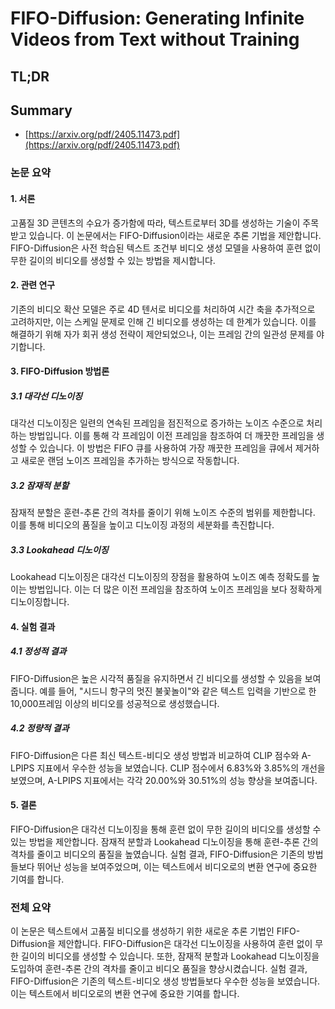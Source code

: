 # FIFO-Diffusion: Generating Infinite Videos from Text without Training
## TL;DR
## Summary
- [https://arxiv.org/pdf/2405.11473.pdf](https://arxiv.org/pdf/2405.11473.pdf)

### 논문 요약

#### 1. 서론
고품질 3D 콘텐츠의 수요가 증가함에 따라, 텍스트로부터 3D를 생성하는 기술이 주목받고 있습니다. 이 논문에서는 FIFO-Diffusion이라는 새로운 추론 기법을 제안합니다. FIFO-Diffusion은 사전 학습된 텍스트 조건부 비디오 생성 모델을 사용하여 훈련 없이 무한 길이의 비디오를 생성할 수 있는 방법을 제시합니다.

#### 2. 관련 연구
기존의 비디오 확산 모델은 주로 4D 텐서로 비디오를 처리하여 시간 축을 추가적으로 고려하지만, 이는 스케일 문제로 인해 긴 비디오를 생성하는 데 한계가 있습니다. 이를 해결하기 위해 자가 회귀 생성 전략이 제안되었으나, 이는 프레임 간의 일관성 문제를 야기합니다.

#### 3. FIFO-Diffusion 방법론
##### 3.1 대각선 디노이징
대각선 디노이징은 일련의 연속된 프레임을 점진적으로 증가하는 노이즈 수준으로 처리하는 방법입니다. 이를 통해 각 프레임이 이전 프레임을 참조하여 더 깨끗한 프레임을 생성할 수 있습니다. 이 방법은 FIFO 큐를 사용하여 가장 깨끗한 프레임을 큐에서 제거하고 새로운 랜덤 노이즈 프레임을 추가하는 방식으로 작동합니다.

##### 3.2 잠재적 분할
잠재적 분할은 훈련-추론 간의 격차를 줄이기 위해 노이즈 수준의 범위를 제한합니다. 이를 통해 비디오의 품질을 높이고 디노이징 과정의 세분화를 촉진합니다.

##### 3.3 Lookahead 디노이징
Lookahead 디노이징은 대각선 디노이징의 장점을 활용하여 노이즈 예측 정확도를 높이는 방법입니다. 이는 더 많은 이전 프레임을 참조하여 노이즈 프레임을 보다 정확하게 디노이징합니다.

#### 4. 실험 결과
##### 4.1 정성적 결과
FIFO-Diffusion은 높은 시각적 품질을 유지하면서 긴 비디오를 생성할 수 있음을 보여줍니다. 예를 들어, "시드니 항구의 멋진 불꽃놀이"와 같은 텍스트 입력을 기반으로 한 10,000프레임 이상의 비디오를 성공적으로 생성했습니다.

##### 4.2 정량적 결과
FIFO-Diffusion은 다른 최신 텍스트-비디오 생성 방법과 비교하여 CLIP 점수와 A-LPIPS 지표에서 우수한 성능을 보였습니다. CLIP 점수에서 6.83%와 3.85%의 개선을 보였으며, A-LPIPS 지표에서는 각각 20.00%와 30.51%의 성능 향상을 보여줍니다.

#### 5. 결론
FIFO-Diffusion은 대각선 디노이징을 통해 훈련 없이 무한 길이의 비디오를 생성할 수 있는 방법을 제안합니다. 잠재적 분할과 Lookahead 디노이징을 통해 훈련-추론 간의 격차를 줄이고 비디오의 품질을 높였습니다. 실험 결과, FIFO-Diffusion은 기존의 방법들보다 뛰어난 성능을 보여주었으며, 이는 텍스트에서 비디오로의 변환 연구에 중요한 기여를 합니다.

### 전체 요약
이 논문은 텍스트에서 고품질 비디오를 생성하기 위한 새로운 추론 기법인 FIFO-Diffusion을 제안합니다. FIFO-Diffusion은 대각선 디노이징을 사용하여 훈련 없이 무한 길이의 비디오를 생성할 수 있습니다. 또한, 잠재적 분할과 Lookahead 디노이징을 도입하여 훈련-추론 간의 격차를 줄이고 비디오 품질을 향상시켰습니다. 실험 결과, FIFO-Diffusion은 기존의 텍스트-비디오 생성 방법들보다 우수한 성능을 보였습니다. 이는 텍스트에서 비디오로의 변환 연구에 중요한 기여를 합니다.